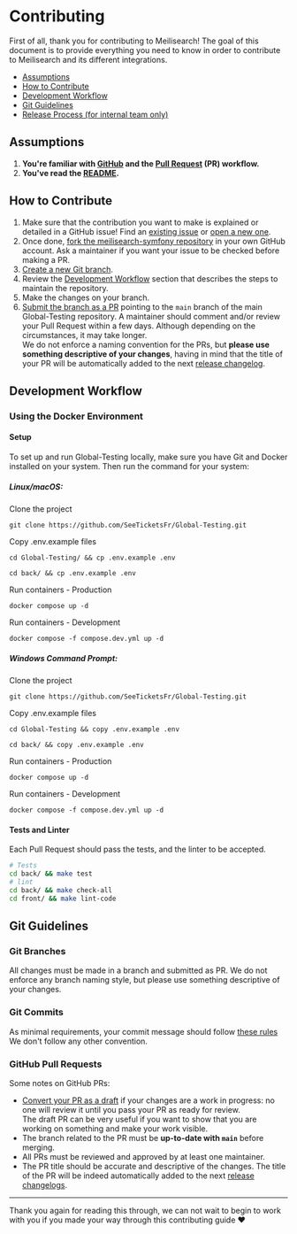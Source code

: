 # Contributing

First of all, thank you for contributing to Meilisearch! The goal of this document is to provide everything you need to know in order to contribute to Meilisearch and its different integrations.

<!-- MarkdownTOC autolink="true" style="ordered" indent="   " -->

- [Assumptions](#assumptions)
- [How to Contribute](#how-to-contribute)
- [Development Workflow](#development-workflow)
- [Git Guidelines](#git-guidelines)
- [Release Process (for internal team only)](#release-process-for-internal-team-only)

<!-- /MarkdownTOC -->

## Assumptions

1. **You're familiar with [GitHub](https://github.com) and the [Pull Request](https://help.github.com/en/github/collaborating-with-issues-and-pull-requests/about-pull-requests) (PR) workflow.**
2. **You've read the [README](/README.md).**

## How to Contribute

1. Make sure that the contribution you want to make is explained or detailed in a GitHub issue! Find an [existing issue](https://github.com/SeeTicketsFr/Global-Testing/issues/) or [open a new one](https://github.com/SeeTicketsFr/Global-Testing/issues/new).
2. Once done, [fork the meilisearch-symfony repository](https://help.github.com/en/github/getting-started-with-github/fork-a-repo) in your own GitHub account. Ask a maintainer if you want your issue to be checked before making a PR.
3. [Create a new Git branch](https://help.github.com/en/github/collaborating-with-issues-and-pull-requests/creating-and-deleting-branches-within-your-repository).
4. Review the [Development Workflow](#development-workflow) section that describes the steps to maintain the repository.
5. Make the changes on your branch.
6. [Submit the branch as a PR](https://help.github.com/en/github/collaborating-with-issues-and-pull-requests/creating-a-pull-request-from-a-fork) pointing to the `main` branch of the main Global-Testing repository. A maintainer should comment and/or review your Pull Request within a few days. Although depending on the circumstances, it may take longer.<br>
 We do not enforce a naming convention for the PRs, but **please use something descriptive of your changes**, having in mind that the title of your PR will be automatically added to the next [release changelog](https://github.com/SeeTicketsFr/Global-Testing/releases/).

## Development Workflow

### Using the Docker Environment

#### Setup

To set up and run Global-Testing locally, make sure you have Git and Docker installed on your system. Then run the command for your system:

##### Linux/macOS:

Clone the project
```console
git clone https://github.com/SeeTicketsFr/Global-Testing.git
```

Copy .env.example files
```
cd Global-Testing/ && cp .env.example .env
```
```
cd back/ && cp .env.example .env
```

Run containers - Production
```
docker compose up -d
```
Run containers - Development
```
docker compose -f compose.dev.yml up -d
```

##### Windows Command Prompt:

Clone the project
```console
git clone https://github.com/SeeTicketsFr/Global-Testing.git
```

Copy .env.example files
```
cd Global-Testing && copy .env.example .env
```
```
cd back/ && copy .env.example .env
```

Run containers - Production
```
docker compose up -d
```
Run containers - Development
```
docker compose -f compose.dev.yml up -d
```

#### Tests and Linter

Each Pull Request should pass the tests, and the linter to be accepted.

```sh
# Tests
cd back/ && make test
# lint
cd back/ && make check-all
cd front/ && make lint-code
```


## Git Guidelines

### Git Branches

All changes must be made in a branch and submitted as PR.
We do not enforce any branch naming style, but please use something descriptive of your changes.

### Git Commits

As minimal requirements, your commit message should follow [these rules](https://www.conventionalcommits.org/en/v1.0.0/)
We don't follow any other convention.

### GitHub Pull Requests

Some notes on GitHub PRs:

- [Convert your PR as a draft](https://help.github.com/en/github/collaborating-with-issues-and-pull-requests/changing-the-stage-of-a-pull-request) if your changes are a work in progress: no one will review it until you pass your PR as ready for review.<br>
  The draft PR can be very useful if you want to show that you are working on something and make your work visible.
- The branch related to the PR must be **up-to-date with `main`** before merging.
- All PRs must be reviewed and approved by at least one maintainer.
- The PR title should be accurate and descriptive of the changes. The title of the PR will be indeed automatically added to the next [release changelogs](https://github.com/SeeTicketsFr/Global-Testing/releases/).


<hr>

Thank you again for reading this through, we can not wait to begin to work with you if you made your way through this contributing guide ❤️